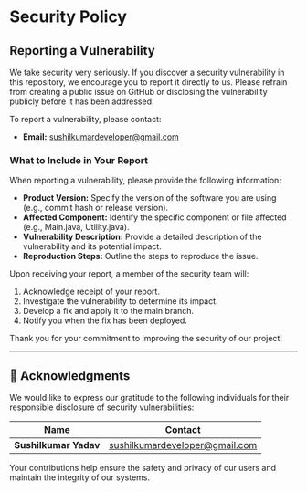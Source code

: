 # Security Policy

## Reporting a Vulnerability

We take security very seriously. If you discover a security vulnerability in this repository, we encourage you to report it directly to us. Please refrain from creating a public issue on GitHub or disclosing the vulnerability publicly before it has been addressed.

To report a vulnerability, please contact:
- **Email:** [sushilkumardeveloper@gmail.com](mailto:sushilkumardeveloper@gmail.com)

### What to Include in Your Report
When reporting a vulnerability, please provide the following information:

- **Product Version:** Specify the version of the software you are using (e.g., commit hash or release version).
- **Affected Component:** Identify the specific component or file affected (e.g., Main.java, Utility.java).
- **Vulnerability Description:** Provide a detailed description of the vulnerability and its potential impact.
- **Reproduction Steps:** Outline the steps to reproduce the issue.

Upon receiving your report, a member of the security team will:
1. Acknowledge receipt of your report.
2. Investigate the vulnerability to determine its impact.
3. Develop a fix and apply it to the main branch.
4. Notify you when the fix has been deployed.

Thank you for your commitment to improving the security of our project!

---

## 🙏 Acknowledgments

We would like to express our gratitude to the following individuals for their responsible disclosure of security vulnerabilities:

| Name              | Contact                          |
|-------------------|----------------------------------|
| **Sushilkumar Yadav** | sushilkumardeveloper@gmail.com |

Your contributions help ensure the safety and privacy of our users and maintain the integrity of our systems.

